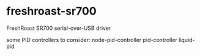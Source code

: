 # freshroast-sr700
FreshRoast SR700 serial-over-USB driver

some PID controllers to consider:
node-pid-controller
pid-controller
liquid-pid
